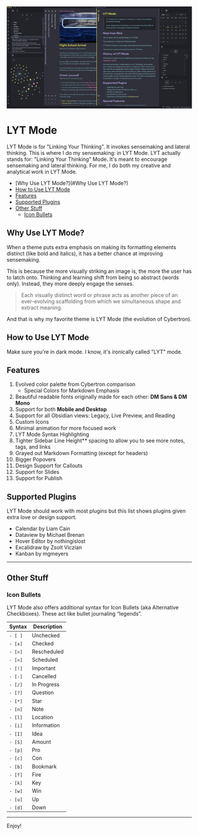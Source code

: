 ![lyt-mode-graphic](lyt-mode-graphic-1.jpg)

# LYT Mode

LYT Mode is for "Linking Your Thinking". 
It invokes sensemaking and lateral thinking.
This is where I do my sensemaking: in LYT Mode. 
LYT actually stands for: "Linking Your Thinking" Mode.
It's meant to encourage sensemaking and lateral thinking. 
For me, I do both my creative and analytical work in LYT Mode.

- [Why Use LYT Mode?](#Why Use LYT Mode?)
- [How to Use LYT Mode](#how-to-use-lyt-mode)
- [Features](#features)
- [Supported Plugins](#supported-plugins)
- [Other Stuff](#other-stuff)
	- [Icon Bullets](#icon-bullets)



## Why Use LYT Mode?
When a theme puts extra emphasis on making its formatting elements distinct (like bold and italics), it has a better chance at improving sensemaking.

This is because the more visually striking an image is, the more the user has to latch onto. Thinking and learning shift from being so abstract (words only). Instead, they more deeply engage the senses. 

> Each visually distinct word or phrase acts as another piece of an ever-evolving scaffolding from which we simultaneous shape and extract meaning. 

And that is why my favorite theme is LYT Mode (the evolution of Cybertron).

## How to Use LYT Mode
Make sure you're in dark mode. I know, it's ironically called "LYT" mode. 

## Features

1. Evolved color palette from Cybertron comparison
	- Special Colors for Markdown Emphasis
2. Beautiful readable fonts originally made for each other: **DM Sans & DM Mono**
3. Support for both **Mobile and Desktop**
4. Support for all Obsidian views: Legacy, Live Preview, and Reading
5. Custom Icons
7. Minimal animation for more focused work
8. LYT Mode Syntax Highlighting
9. Tighter Sidebar Line Height** spacing to allow you to see more notes, tags, and links
10. Grayed out Markdown Formatting (except for headers)
11. Bigger Popovers
12. Design Support for Callouts
13. Support for Slides
14. Support for Publish

## Supported Plugins

LYT Mode should work with most plugins but this list shows plugins given extra love or design support.

- Calendar by Liam Cain
- Dataview by Michael Brenan
- Hover Editor by nothingislost
- Excalidraw by Zsolt Viczian
- Kanban by mgmeyers

---

## Other Stuff

### Icon Bullets

LYT Mode also offers additional syntax for Icon Bullets (aka Alternative Checkboxes). These act like bullet journaling “legends”. 

| Syntax | Description |
|--------|-------------|
| `- [ ]`  | Unchecked   |
| `- [x]`  | Checked     |
| `- [>]`  | Rescheduled |
| `- [<]`  | Scheduled   |
| `- [!]`  | Important   |
| `- [-]`  | Cancelled   |
| `- [/]`  | In Progress |
| `- [?]`  | Question    |
| `- [*]`  | Star        |
| `- [n]`  | Note        |
| `- [l]`  | Location    |
| `- [i]`  | Information |
| `- [I]`  | Idea        |
| `- [S]`  | Amount      |
| `- [p]`  | Pro         |
| `- [c]`  | Con         |
| `- [b]`  | Bookmark    |
| `- [f]`  | Fire        |
| `- [k]`  | Key         |
| `- [w]`  | Win         |
| `- [u]`  | Up          |
| `- [d]`  | Down        |

---

Enjoy!

